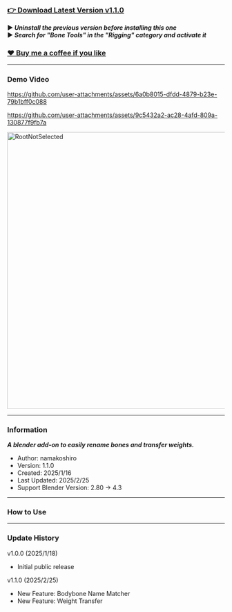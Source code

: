 ### [👉 Download Latest Version v1.1.0](https://github.com/namakoshiro/blender-bone-tools/releases/tag/v1.1.0)
**▶ *Uninstall the previous version before installing this one***  
**▶ *Search for "Bone Tools" in the "Rigging" category and activate it***  
### [❤️ Buy me a coffee if you like](https://www.patreon.com/namakoshiro)

---

### Demo Video
https://github.com/user-attachments/assets/6a0b8015-dfdd-4879-b23e-79b1bff0c088

https://github.com/user-attachments/assets/9c5432a2-ac28-4afd-809a-130877f9fb7a

<img width="640" alt="RootNotSelected" src="https://github.com/user-attachments/assets/99d795a6-d8b1-4ced-a603-886ee25a9b64" />

---

### Information

***A blender add-on to easily rename bones and transfer weights.***  

- Author: namakoshiro
- Version: 1.1.0
- Created: 2025/1/16
- Last Updated: 2025/2/25
- Support Blender Version: 2.80 → 4.3

---

### How to Use

---

### Update History

v1.0.0 (2025/1/18)
- Initial public release

v1.1.0 (2025/2/25)
- New Feature: Bodybone Name Matcher
- New Feature: Weight Transfer
